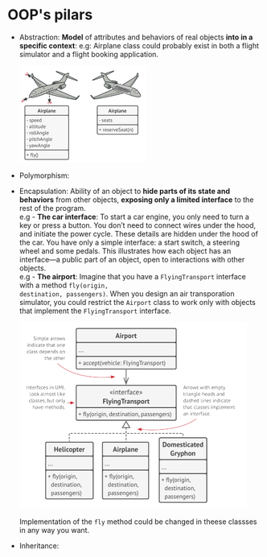 # OOP's pilars
* Abstraction: **Model** of attributes and behaviors of real objects **into in a specific context**: e.g: Airplane class could probably exist in both a flight simulator and a flight booking application.

  ![](./assets/plane-uml.png)

* Polymorphism: 
* Encapsulation: Ability of an object to **hide parts of its state and behaviors** from other objects, **exposing only a limited interface** to the rest of the program.
<br>e.g - **The car interface**: To start a car engine, you only need to turn a key or press a
button. You don’t need to connect wires under the hood, and initiate the power cycle. These details are hidden under the hood of the
car. You have only a simple interface: a start switch, a steering
wheel and some pedals. This illustrates how each object has
an interface—a public part of an object, open to interactions
with other objects.
<br>e.g - **The airport**: Imagine that you have a <code>FlyingTransport</code> interface with a method <code>fly(origin, destination, passengers)</code>. When you design an air transporation simulator, you could restrict the <code>Airport</code> class to work only with objects that implement the <code>FlyingTransport</code> interface.

  ![](./assets/airport-uml.png)

  Implementation of the <code>fly</code> method could be changed in theese classses in any way you want.
* Inheritance: